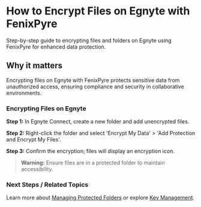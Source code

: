 # How to Encrypt Files on Egnyte with FenixPyre

Step-by-step guide to encrypting files and folders on Egnyte using FenixPyre for enhanced data protection.


## Why it matters
Encrypting files on Egnyte with FenixPyre protects sensitive data from unauthorized access, ensuring compliance and security in collaborative environments.

### Encrypting Files on Egnyte
**Step 1:** In Egnyte Connect, create a new folder and add unencrypted files.

**Step 2:** Right-click the folder and select 'Encrypt My Data' > 'Add Protection and Encrypt My Files'.

**Step 3:** Confirm the encryption; files will display an encryption icon.

> **Warning:** Ensure files are in a protected folder to maintain accessibility.

<!-- IMG:     ./media/05-user-guide/egnyte-encryption.png | Alt: Egnyte folder encryption interface -->

### Next Steps / Related Topics
Learn more about [Managing Protected Folders](/04-admin-guide/manage-protected-folders) or explore [Key Management](/02-core-concepts/key-mgmt).